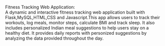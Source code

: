 Fitness Tracking Web Application:
<br>
A dynamic and interactive fitness tracking web application built with Flask,MySQL,HTML,CSS and Javascript.This app allows users to track their workouts, log meals, monitor steps, calculate BMI and track sleep.
It also includes personalized Indian meal suggestions to help users stay on a healthy diet. It provides daily reports with personized suggestions by analyzing the data provided throughout the day.

